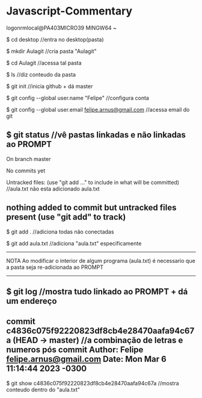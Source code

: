 # Javascript-Commentary

logonrmlocal@PA403MICRO39 MINGW64 ~

$ cd desktop //entra no desktop(pasta)

$ mkdir Aulagit //cria pasta "Aulagit"

$ cd Aulagit //acessa tal pasta

$ ls //diz conteudo da pasta

$ git init //inicia github + dá master

$ git config --global user.name "Felipe" //configura conta

$ git config --global user.email felipe.arnus@gmail.com //acessa email do git

$ git status //vê pastas linkadas e não linkadas ao PROMPT
-----------------------------------------------------------------------------------------------
On branch master

No commits yet

Untracked files:
  (use "git add <file>..." to include in what will be committed) //aula.txt não esta adicionado
        aula.txt

nothing added to commit but untracked files present (use "git add" to track)
-----------------------------------------------------------------------------------------------

$ git add . //adiciona todas não conectadas

$ git add aula.txt //adiciona "aula.txt" especificamente 

___________________________________________________________________________________________________________
NOTA 
Ao modificar o interior de algum programa (aula.txt) é necessario que a pasta seja re-adicionada ao PROMPT
___________________________________________________________________________________________________________

$ git log //mostra tudo linkado ao PROMPT + dá um endereço
----------------------------------------------------------------------------------------------------------------
commit c4836c075f92220823df8cb4e28470aafa94c67a (HEAD -> master) //a combinação de letras e numeros pós commit
Author: Felipe <felipe.arnus@gmail.com>
Date:   Mon Mar 6 11:14:44 2023 -0300
----------------------------------------------------------------------------------------------------------------

$ git show c4836c075f92220823df8cb4e28470aafa94c67a //mostra conteudo dentro do "aula.txt"


